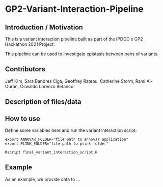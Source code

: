 # GP2-Variant-Interaction-Pipeline

## Introduction / Motivation
This is a variant interaction pipeline built as part of the IPDGC x GP2 Hackathon 2021 Project.

This pipeline can be used to investigate epistasis between pairs of variants.

## Contributors
Jeff Kim, Sara Bandres Ciga, Geoffrey Rateau, Catherine Storm, Rami Al-Ouran, Oswaldo Lorenzo Betancor

## Description of files/data

## How to use
Define some variables here and run the variant interaction script:

```
export ANNOVAR_FOLDER="file path to annovar application"
export PLINK_FOLDER="file path to plink folder"

Rscript final_variant_interaction_script.R
```

## Example
As an example, we provide data to ...
